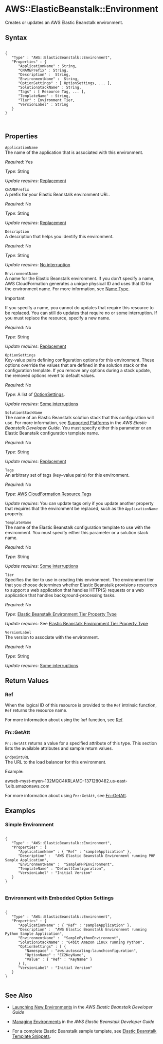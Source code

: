 AWS::ElasticBeanstalk::Environment
==================================

Creates or updates an AWS Elastic Beanstalk environment.

Syntax
------

``` {.programlisting}
      
{
   "Type" : "AWS::ElasticBeanstalk::Environment",
   "Properties" : {
      "ApplicationName" : String,
      "CNAMEPrefix" : String,
      "Description" :  String,
      "EnvironmentName" :  String,
      "OptionSettings" : [ OptionSettings, ... ],
      "SolutionStackName" : String,
      "Tags" : [ Resource Tag, ... ],
      "TemplateName" : String,
      "Tier" : Environment Tier,
      "VersionLabel" : String
   }
}
      
    
```

Properties
----------

 `ApplicationName`   
The name of the application that is associated with this environment.

*Required*: Yes

*Type*: String

*Update requires*: [Replacement](using-cfn-updating-stacks-update-behaviors.html#update-replacement)

 `CNAMEPrefix`   
A prefix for your Elastic Beanstalk environment URL.

*Required*: No

*Type*: String

*Update requires*: [Replacement](using-cfn-updating-stacks-update-behaviors.html#update-replacement)

 `Description`   
A description that helps you identify this environment.

*Required*: No

*Type*: String

*Update requires*: [No interruption](using-cfn-updating-stacks-update-behaviors.html#update-no-interrupt)

 `EnvironmentName`   
A name for the Elastic Beanstalk environment. If you don't specify a name, AWS CloudFormation generates a unique physical ID and uses that ID for the environment name. For more information, see [Name Type](aws-properties-name.html "Name Type").

Important

If you specify a name, you cannot do updates that require this resource to be replaced. You can still do updates that require no or some interruption. If you must replace the resource, specify a new name.

*Required*: No

*Type*: String

*Update requires*: [Replacement](using-cfn-updating-stacks-update-behaviors.html#update-replacement)

 `OptionSettings`   
Key-value pairs defining configuration options for this environment. These options override the values that are defined in the solution stack or the configuration template. If you remove any options during a stack update, the removed options revert to default values.

*Required*: No

*Type*: A list of [OptionSettings](aws-properties-beanstalk-option-settings.html "Elastic Beanstalk OptionSettings Property Type").

*Update requires*: [Some interruptions](using-cfn-updating-stacks-update-behaviors.html#update-some-interrupt)

 `SolutionStackName`   
The name of an Elastic Beanstalk solution stack that this configuration will use. For more information, see [Supported Platforms](http://docs.aws.amazon.com/elasticbeanstalk/latest/dg/concepts.platforms.html) in the *AWS Elastic Beanstalk Developer Guide*. You must specify either this parameter or an Elastic Beanstalk configuration template name.

*Required*: No

*Type*: String

*Update requires*: [Replacement](using-cfn-updating-stacks-update-behaviors.html#update-replacement)

 `Tags`   
An arbitrary set of tags (key–value pairs) for this environment.

*Required*: No

*Type*: [AWS CloudFormation Resource Tags](aws-properties-resource-tags.html "AWS CloudFormation Resource Tags Type")

*Update requires*: You can update tags only if you update another property that requires that the environment be replaced, such as the `ApplicationName` property.

 `TemplateName`   
The name of the Elastic Beanstalk configuration template to use with the environment. You must specify either this parameter or a solution stack name.

*Required*: No

*Type*: String

*Update requires*: [Some interruptions](using-cfn-updating-stacks-update-behaviors.html#update-some-interrupt)

 `Tier`   
Specifies the tier to use in creating this environment. The environment tier that you choose determines whether Elastic Beanstalk provisions resources to support a web application that handles HTTP(S) requests or a web application that handles background-processing tasks.

*Required*: No

*Type*: [Elastic Beanstalk Environment Tier Property Type](aws-properties-beanstalk-environment-tier.html "Elastic Beanstalk Environment Tier Property Type")

*Update requires*: See [Elastic Beanstalk Environment Tier Property Type](aws-properties-beanstalk-environment-tier.html "Elastic Beanstalk Environment Tier Property Type")

 `VersionLabel`   
The version to associate with the environment.

*Required*: No

*Type*: String

*Update requires*: [Some interruptions](using-cfn-updating-stacks-update-behaviors.html#update-some-interrupt)

Return Values
-------------

### Ref

When the logical ID of this resource is provided to the `Ref` intrinsic function, `Ref` returns the resource name.

For more information about using the `Ref` function, see [Ref](intrinsic-function-reference-ref.html "Ref").

### Fn::GetAtt

`Fn::GetAtt` returns a value for a specified attribute of this type. This section lists the available attributes and sample return values.

 `EndpointURL`   
The URL to the load balancer for this environment.

Example:

awseb-myst-myen-132MQC4KRLAMD-1371280482.us-east-1.elb.amazonaws.com

For more information about using `Fn::GetAtt`, see [Fn::GetAtt](intrinsic-function-reference-getatt.html "Fn::GetAtt").

Examples
--------

### Simple Environment

``` {.programlisting}
        
{
   "Type" : "AWS::ElasticBeanstalk::Environment",
   "Properties" : {
      "ApplicationName" : { "Ref" : "sampleApplication" },
      "Description" :  "AWS Elastic Beanstalk Environment running PHP Sample Application",
      "EnvironmentName" :  "SamplePHPEnvironment",
      "TemplateName" : "DefaultConfiguration",
      "VersionLabel" : "Initial Version"
   }
}        
      
```

### Environment with Embedded Option Settings

``` {.programlisting}
        
{
   "Type" : "AWS::ElasticBeanstalk::Environment",
   "Properties" : {
      "ApplicationName" : { "Ref" : "sampleApplication" },
      "Description" :  "AWS Elastic Beanstalk Environment running Python Sample Application",
      "EnvironmentName" :  "SamplePythonEnvironment",
      "SolutionStackName" : "64bit Amazon Linux running Python",
      "OptionSettings" : [ {
         "Namespace" : "aws:autoscaling:launchconfiguration",
         "OptionName" : "EC2KeyName",
         "Value" : { "Ref" : "KeyName" }
      } ],
      "VersionLabel" : "Initial Version"
   }
}         
      
```

See Also
--------

-   [Launching New Environments](http://docs.aws.amazon.com/elasticbeanstalk/latest/dg/using-features.environments.html) in the *AWS Elastic Beanstalk Developer Guide*

-   [Managing Environments](http://docs.aws.amazon.com/elasticbeanstalk/latest/dg/using-features.managing.html) in the *AWS Elastic Beanstalk Developer Guide*

-   For a complete Elastic Beanstalk sample template, see [Elastic Beanstalk Template Snippets](quickref-elasticbeanstalk.html "Elastic Beanstalk Template Snippets").


